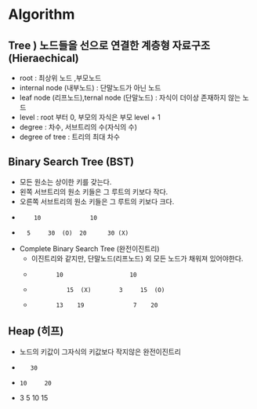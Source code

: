 # Algorithm

## Tree ) 노드들을 선으로 연결한 계층형 자료구조 (Hieraechical)
  - root : 최상위 노드 ,부모노드
  - internal node (내부노드) : 단말노드가 아닌 노드
  - leaf node (리프노드),ternal node (단말노드) : 자식이 더이상 존재하지 않는 노드
  - level : root 부터 0, 부모의 자식은 부모 level + 1
  - degree : 차수, 서브트리의 수(자식의 수)
  - degree of tree : 트리의 최대 차수

## Binary Search Tree (BST)
  - 모든 원소는 상이한 키를 갖는다.
  - 왼쪽 서브트리의 원소 키들은 그 루트의 키보다 작다.
  - 오른쪽 서브트리의 원소 키들은 그 루트의 키보다 크다.
  -         10              10
  -       5     30  (O)  20      30 (X)
  - Complete Binary Search Tree (완전이진트리)
      - 이진트리와 같지만, 단말노드(리프노드) 외 모든 노드가 채워져 있어야한다.
      -            10                   10
      -               15  (X)        3     15  (O)
      -            13    19              7    20
## Heap (히프) 
  - 노드의 키값이 그자식의 키값보다 작지않은 완전이진트리
  -        30                
  -     10     20
  -    3  5  10  15
